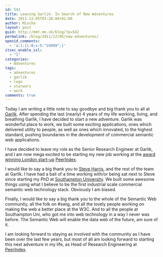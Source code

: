 ```yaml
---
id: 542
title: Leaving Garlik. In Search of New Adventures
date: 2011-12-05T03:28:04+01:00
author: Mischa
layout: post
guid: http://mmt.me.uk/blog/?p=542
permalink: /blog/2011/12/05/new-adventures/
openid_comments:
  - 'a:1:{i:0;s:5:"24999";}'
itsec_enable_ssl:
  - "1"
categories:
  - Adventures
tags:
  - adventures
  - garlik
  - lego
  - starwars
  - work
comments: true
---
```

Today I am writing a little note to say goodbye and big thank you to all at [Garlik](http://www.garlik.com/). After spending the last (nearly) 4 years of my life working, living, and breathing Garlik, I have decided to start a new adventure. Garlik was wonderful place to work, we built some exciting applications, ones which delivered utility to people, as well as ones which innovated, to the highest standard, pushing boundaries in the development of commercial semantic web applications. 

I have decided to leave my role as the Senior Research Engineer at Garlik, and I am now mega excited to be starting my new job working at the [award winning London start-up](http://eu.techcrunch.com/2011/11/18/peer-index-takes-the-honours-as-the-europas-awards-drifts-east/) [PeerIndex](http://www.peerindex.com/). 

I would like to say a big thank you to [Steve Harris](http://plugin.org.uk/swh.xrdf#me), and the rest of the team at Garlik. I have had a ball of a time working with/or being sat next to Steve since starting my PhD at [Southampton University](http://www.ecs.soton.ac.uk/). We built some awesome things using what I believe to be the first industrial scale commercial semantic web technology stack. Obviously I am biased. 

Finally, I would like to say a big thank you to the whole of the Semantic Web community, all the folk on #swig, and all the lovely people working on making the web a better place at the W3C. And to all the people at Southampton Uni, who got me into web technology in a way I never was before. The Semantic Web will enable the data web of the future, am sure of it.

I am looking forward to staying as involved with the community as I have been over the last few years, but most of all am looking forward to starting this next adventure in my life, as Head of Research Engineering at [PeerIndex](http://www.peerindex.com/).
